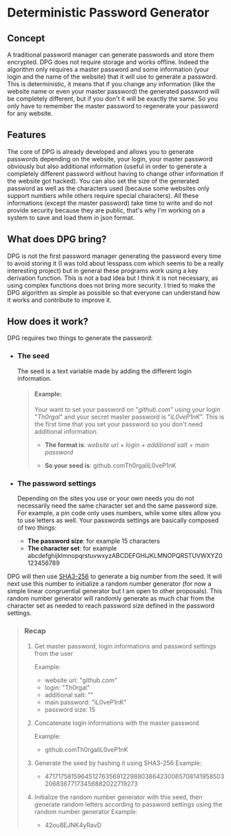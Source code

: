 # Deterministic Password Generator

## Concept

A traditional password manager can generate passwords and store them encrypted. DPG does not require storage and works offline. Indeed the algorithm only requires a master password and some information (your login and the name of the website) that it will use to generate a password. This is deterministic, it means that if you change any information (like the website name or even your master password) the generated password will be completely different, but if you don't it will be exactly the same. So you only have to remember the master password to regenerate your password for any website.

## Features

The core of DPG is already developed and allows you to generate passwords depending on the website, your login, your master password obviously but also additional information (useful in order to generate a completely different password without having to change other information if the website got hacked). You can also set the size of the generated password as well as the characters used (because some websites only support numbers while others require special characters).
All these informations (except the master password)  take time to write and do not provide security because they are public, that's why I'm working on a system to save and load them in json format.

## What does DPG bring?

DPG is not the first password manager generating the password every time to avoid storing it (I was told about lesspass.com which seems to be a really interesting project) but in general these programs work using a key derivation function. This is not a bad idea but I think it is not necessary, as using complex functions does not bring more security. I tried to make the DPG algorithm as simple as possible so that everyone can understand how it works and contribute to improve it.

## How does it work?

DPG requires two things to generate the password:

- ### The seed
  The seed is a text variable made by adding the different login information.

   > #### Example: 
   > Your want to set your password on "*github.com*" using your login "*Th0rgal*" and your secret master password is "*iL0veP1nK*". This is the first time that you set your password so you don't need additional information.
   >
   > - **The format is**: *website url* + *login* + *additional salt* + *main password*
   >
   > - **So your seed is**: github.comTh0rgaliL0veP1nK

- ### The password settings

  Depending on the sites you use or your own needs you do not necessarily need the same character set and the same password size. For example, a pin code only uses numbers, while some sites allow you to use letters as well. Your passwords settings are basically composed of two things:

  - **The password size**: for example 15 characters
  - **The character set**: for example abcdefghijklmnopqrstuvwxyzABCDEFGHIJKLMNOPQRSTUVWXYZ0123456789

DPG will then use [SHA3-256](https://wikipedia.org/wiki/SHA-3) to generate a big number from the seed. It will next use this number to initialize a random number generator (for now a simple linear congruential generator but I am open to other proposals). This random number generator will randomly generate as much char from the character set as needed to reach password size defined in the password settings.

> ### Recap
>
> 1. Get master password, login informations and password settings from the user
>
>    Example: 
>
>    - website url: "github.com"
>    - login: "Th0rgal"
>    - additional salt: ""
>    - main password: "iL0veP1nK"
>    - password size: 15
>
> 2. Concatenate login informations with the master password
>
>    Example:
>
>    - github.comTh0rgaliL0veP1nK
>
> 3. Generate the seed by hashing it using SHA3-256
>    Example:
>
>    - 47171758159645127635691229880386423006570814195850320683677173456882022719273
>
> 4. Initialize the random number generator with this seed, then generate random letters according to password settings using the random number generator
>    Example:
>
>    - 42ou8EJNK4yRavD

